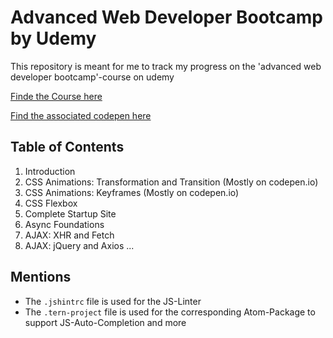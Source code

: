 # Advanced Web Developer Bootcamp by Udemy
This repository is meant for me to track my progress on the 'advanced web developer bootcamp'-course on udemy

[Finde the Course here](https://www.udemy.com/the-advanced-web-developer-bootcamp/)

[Find the associated codepen here](https://codepen.io/collection/Xevpvd/)

## Table of Contents
1. Introduction
2. CSS Animations: Transformation and Transition (Mostly on codepen.io)
3. CSS Animations: Keyframes (Mostly on codepen.io)
4. CSS Flexbox
5. Complete Startup Site
6. Async Foundations
7. AJAX: XHR and Fetch
8. AJAX: jQuery and Axios
...

## Mentions
* The ```.jshintrc``` file is used for the JS-Linter
* The ```.tern-project``` file is used for the corresponding Atom-Package to support JS-Auto-Completion and more